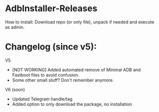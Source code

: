 # AdbInstaller-Releases
How to install: Download repo (or only file), unpack if needed and execute as admin.

# Changelog (since v5):

V5
- [NOT WORKING] Added automated remove of Minimal ADB and Fastboot files to avoid confusion.
- Some other small stuff? Don't remember anymore.

V6 (soon)
- Updated Telegram handle/tag
- Added option to only download the package, no installation
